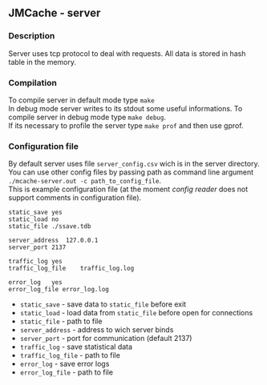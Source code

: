 ## JMCache - server

### Description
Server uses tcp protocol to deal with requests. All data is stored in hash table in the memory.

### Compilation
To compile server in default mode type `make`  
In debug mode server writes to its stdout some useful informations. To compile server in debug mode type `make debug`.  
If its necessary to profile the server type `make prof` and then use gprof.

### Configuration file
By default server uses file `server_config.csv` wich is in the server directory.  
You can use other config files by passing path as command line argument `./mcache-server.out -c path_to_config_file`.   
This is example configuration file (at the moment *config reader* does not support comments in configuration file).
```
static_save	yes
static_load	no
static_file	./ssave.tdb

server_address	127.0.0.1
server_port	2137

traffic_log	yes
traffic_log_file	traffic_log.log

error_log	yes
error_log_file error_log.log
```
* `static_save` - save data to `static_file` before exit
* `static_load` - load data from `static_file` before open for connections
* `static_file` - path to file
* `server_address` - address to wich server binds
* `server_port` - port for communication (default 2137)
* `traffic_log` - save statistical data
* `traffic_log_file` - path to file
* `error_log` - save error logs
* `error_log_file` - path to file
